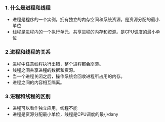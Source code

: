 ### 1. 什么是进程和线程
- 进程是程序的一个实例，拥有独立的内存空间和系统资源。是资源分配的最小单位
- 线程是进程内的一个执行单元，共享进程的内存和资源。是CPU调度的最小单位
### 2.进程和线程的关系
- 进程中任意线程执行出错，整个进程都会崩溃。
- 线程之间共享进程的数据和资源。
- 当一个进程关闭之后，操作系统会回收进程所占用的内存。
- 进程之间的内容相互隔离。
### 3.进程和线程的区别
- 进程可以看作独立应用，线程不能
- 进程是资源分配最小单位，线程是CPU调度的最小dany